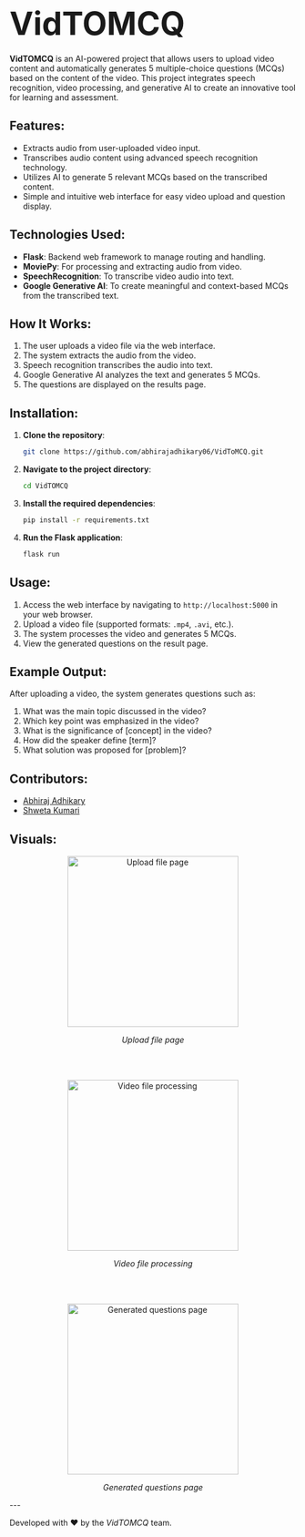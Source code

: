 # <span style="font-size: 2em;" align = "center">VidTOMCQ</span>

**VidTOMCQ** is an AI-powered project that allows users to upload video content and automatically generates 5 multiple-choice questions (MCQs) based on the content of the video. This project integrates speech recognition, video processing, and generative AI to create an innovative tool for learning and assessment.

## Features:
- Extracts audio from user-uploaded video input.
- Transcribes audio content using advanced speech recognition technology.
- Utilizes AI to generate 5 relevant MCQs based on the transcribed content.
- Simple and intuitive web interface for easy video upload and question display.

## Technologies Used:
- **Flask**: Backend web framework to manage routing and handling.
- **MoviePy**: For processing and extracting audio from video.
- **SpeechRecognition**: To transcribe video audio into text.
- **Google Generative AI**: To create meaningful and context-based MCQs from the transcribed text.

## How It Works:
1. The user uploads a video file via the web interface.
2. The system extracts the audio from the video.
3. Speech recognition transcribes the audio into text.
4. Google Generative AI analyzes the text and generates 5 MCQs.
5. The questions are displayed on the results page.

## Installation:

1. **Clone the repository**:
    ```bash
    git clone https://github.com/abhirajadhikary06/VidToMCQ.git
    ```

2. **Navigate to the project directory**:
    ```bash
    cd VidTOMCQ
    ```

3. **Install the required dependencies**:
    ```bash
    pip install -r requirements.txt
    ```

4. **Run the Flask application**:
    ```bash
    flask run
    ```

## Usage:
1. Access the web interface by navigating to `http://localhost:5000` in your web browser.
2. Upload a video file (supported formats: `.mp4`, `.avi`, etc.).
3. The system processes the video and generates 5 MCQs.
4. View the generated questions on the result page.

## Example Output:
After uploading a video, the system generates questions such as:
1. What was the main topic discussed in the video?
2. Which key point was emphasized in the video?
3. What is the significance of [concept] in the video?
4. How did the speaker define [term]?
5. What solution was proposed for [problem]?

## Contributors:
- [Abhiraj Adhikary](https://github.com/abhirajadhikary06)
- [Shweta Kumari](https://github.com/ShwetaKumari-programming)

## Visuals:
<p align="center">
  <img src="![image](https://github.com/user-attachments/assets/aa4736ba-356d-42f0-b06f-103b737d30bd)
" alt="Upload file page" width="300">
</p>

<p align="center"><em>Upload file page</em></p>

<br><br>  <!-- This creates two line breaks -->

<p align="center">
  <img src="![image](https://github.com/user-attachments/assets/3f3297ee-b519-4377-89c9-84a4be1cafde)
" alt="Video file processing" width="300">
</p>

<p align="center"><em>Video file processing</em></p>

<br><br>  <!-- This creates two line breaks -->

<p align="center">
  <img src="![image](https://github.com/user-attachments/assets/44849f52-ea64-4370-bddf-8a5bd38444b7)
" alt="Generated questions page" width="300">
</p>

<p align="center"><em>Generated questions page</em></p>
---

Developed with ❤️ by the <em>VidTOMCQ</em> team.

